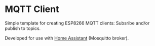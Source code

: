 # MQTT Client
Simple template for creating ESP8266 MQTT clients: Subsribe and/or publish to topics.

Developed for use with [Home Assistant](https://www.home-assistant.io/) (Mosquitto broker).
